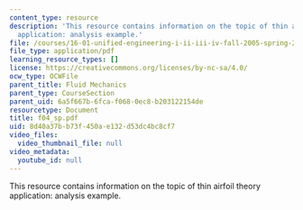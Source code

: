 ```yaml
---
content_type: resource
description: 'This resource contains information on the topic of thin airfoil theory
  application: analysis example.'
file: /courses/16-01-unified-engineering-i-ii-iii-iv-fall-2005-spring-2006/8d40a37bb73f450ae132d53dc4bc8cf7_f04_sp.pdf
file_type: application/pdf
learning_resource_types: []
license: https://creativecommons.org/licenses/by-nc-sa/4.0/
ocw_type: OCWFile
parent_title: Fluid Mechanics
parent_type: CourseSection
parent_uid: 6a5f667b-6fca-f068-0ec8-b203122154de
resourcetype: Document
title: f04_sp.pdf
uid: 8d40a37b-b73f-450a-e132-d53dc4bc8cf7
video_files:
  video_thumbnail_file: null
video_metadata:
  youtube_id: null
---
```

This resource contains information on the topic of thin airfoil theory application: analysis example.